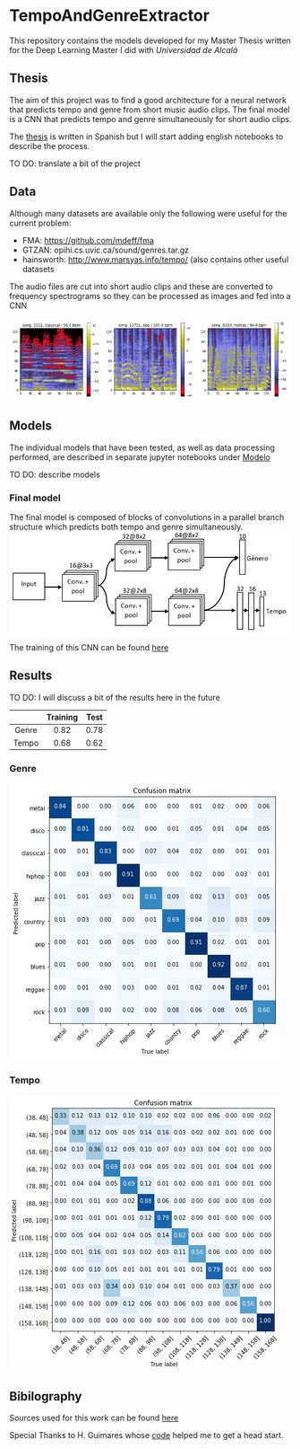 # TempoAndGenreExtractor

This repository contains the models developed for my Master Thesis written for the Deep Learning Master I did with *Universidad de Alcalá*

## Thesis

The aim of this project was to find a good architecture for a neural network that predicts tempo and genre from short music audio clips. The final model is a CNN that predicts tempo and genre simultaneously for short audio clips.

The [thesis](https://github.com/franciscojdg/TempoAndGenreExtractor/blob/master/Master%20Thesis/Memoria_TFM_DeepLearning_FranciscoJDuraGaliana.pdf) is written in Spanish but I will start adding english notebooks to describe the process.

TO DO: translate a bit of the project

## Data

Although many datasets are available only the following were useful for the current problem:
 - FMA: https://github.com/mdeff/fma
 - GTZAN: opihi.cs.uvic.ca/sound/genres.tar.gz
 - hainsworth: http://www.marsyas.info/tempo/ (also contains other useful datasets
 
 The audio files are cut into short audio clips and these are converted to frequency spectrograms so they can be processed as images and fed into a CNN
 
 ![spectrograms](https://github.com/franciscojdg/TempoAndGenreExtractor/blob/master/Master%20Thesis/Figures/espectrogramas_db2.png)
 
 ## Models
 
 The individual models that have been tested, as well as data processing performed, are described in separate jupyter notebooks under [Modelo](https://github.com/franciscojdg/TempoAndGenreExtractor/Modelo)
 
 TO DO: describe models
 
 ### Final model
 The final model is composed of blocks of convolutions in a parallel branch structure which predicts both tempo and genre simultaneously.
 ![Final model structure](https://github.com/franciscojdg/TempoAndGenreExtractor/blob/master/Master%20Thesis/Figures/arquitectura_mix.png)
 
 The training of this CNN can be found [here](https://github.com/franciscojdg/TempoAndGenreExtractor/blob/master/Modelo/Red_simple_para_prediccion_genero_y_tempo.ipynb)

 ## Results
 
TO DO: I will discuss a bit of the results here in the future

|       | Training | Test |
|:-----:|:--------:|:----:|
| Genre |   0.82   | 0.78 |
| Tempo |   0.68   | 0.62 |

### Genre
 ![genre confusion matrix](https://github.com/franciscojdg/TempoAndGenreExtractor/blob/master/Master%20Thesis/Figures/confusion_final_genero.png)
 
### Tempo
 ![tempo confusion matrix](https://github.com/franciscojdg/TempoAndGenreExtractor/blob/master/Master%20Thesis/Figures/confusion_final_tempo.png)
 
 ## Bibilography
 
Sources used for this work can be found [here](https://github.com/franciscojdg/TempoAndGenreExtractor/blob/master/Master%20Thesis/Master.bib)

Special Thanks to H. Guimares whose [code](https://github.com/Hguimaraes/gtzan.keras) helped me to get a head start.
